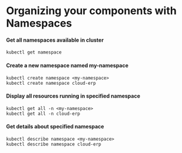 # Organizing your components with Namespaces

#### Get all namespaces available in cluster
```
kubectl get namespace
```

#### Create a new namespace named my-namespace
```
kubectl create namespace <my-namespace>
kubectl create namespace cloud-erp
```

#### Display all resources running in specified namespace
```
kubectl get all -n <my-namespace>
kubectl get all -n cloud-erp
```

#### Get details about specified namespace
```
kubectl describe namespace <my-namespace>
kubectl describe namespace cloud-erp
```
